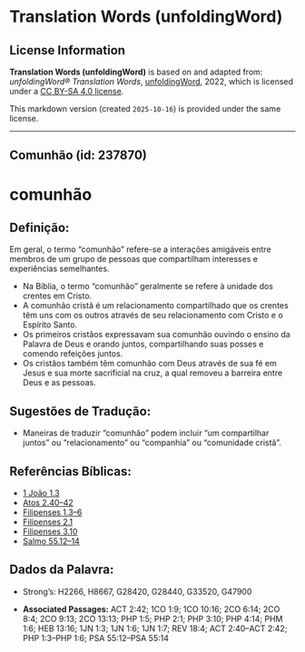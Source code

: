 # Translation Words (unfoldingWord)

## License Information

**Translation Words (unfoldingWord)** is based on and adapted from: _unfoldingWord® Translation Words_, [unfoldingWord](https://unfoldingword.org/utw), 2022, which is licensed under a [CC BY-SA 4.0 license](https://creativecommons.org/licenses/by-sa/4.0/legalcode.en).

This markdown version (created `2025-10-16`) is provided under the same license.



--------------------------------

## Comunhão (id: 237870)

comunhão
========

Definição:
----------

Em geral, o termo “comunhão” refere\-se a interações amigáveis entre membros de um grupo de pessoas que compartilham interesses e experiências semelhantes.

* Na Bíblia, o termo “comunhão” geralmente se refere à unidade dos crentes em Cristo.
* A comunhão cristã é um relacionamento compartilhado que os crentes têm uns com os outros através de seu relacionamento com Cristo e o Espírito Santo.
* Os primeiros cristãos expressavam sua comunhão ouvindo o ensino da Palavra de Deus e orando juntos, compartilhando suas posses e comendo refeições juntos.
* Os cristãos também têm comunhão com Deus através de sua fé em Jesus e sua morte sacrificial na cruz, a qual removeu a barreira entre Deus e as pessoas.

Sugestões de Tradução:
----------------------

* Maneiras de traduzir “comunhão” podem incluir “um compartilhar juntos” ou “relacionamento” ou “companhia” ou “comunidade cristã”.

Referências Bíblicas:
---------------------

* [1 João 1\.3](https://ref.ly/1John1:3)
* [Atos 2\.40–42](https://ref.ly/Acts2:40-Acts2:42)
* [Filipenses 1\.3–6](https://ref.ly/Phil1:3-Phil1:6)
* [Filipenses 2\.1](https://ref.ly/Phil2:1)
* [Filipenses 3\.10](https://ref.ly/Phil3:10)
* [Salmo 55\.12–14](https://ref.ly/Ps55:12-Ps55:14)

Dados da Palavra:
-----------------

* Strong’s: H2266, H8667, G28420, G28440, G33520, G47900

* **Associated Passages:** ACT 2:42; 1CO 1:9; 1CO 10:16; 2CO 6:14; 2CO 8:4; 2CO 9:13; 2CO 13:13; PHP 1:5; PHP 2:1; PHP 3:10; PHP 4:14; PHM 1:6; HEB 13:16; 1JN 1:3; 1JN 1:6; 1JN 1:7; REV 18:4; ACT 2:40–ACT 2:42; PHP 1:3–PHP 1:6; PSA 55:12–PSA 55:14

